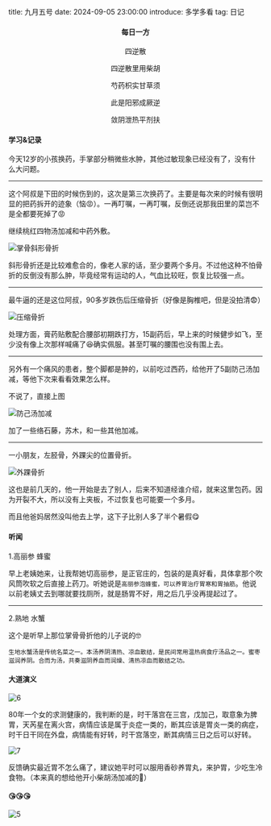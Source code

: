 title: 九月五号
date: 2024-09-05 23:00:00
introduce: 多学多看 
tag: 日记

<h4 align="center">每日一方</h4>

<p align="center">四逆散</p> 
<p align="center">四逆散里用柴胡</p>
<p align="center">芍药枳实甘草须</p>
<p align="center">此是阳邪成厥逆</p>
<p align="center">敛阴泄热平剂扶</p>

#### 学习&记录

今天12岁的小孩换药，手掌部分稍微些水肿，其他过敏现象已经没有了，没有什么大问题。

---

这个阿叔是下田的时候伤到的，这次是第三次换药了。主要是每次来的时候有很明显的把药拆开的迹象（恼😡）。一再叮嘱，一再叮嘱，反倒还说那我田里的菜岂不是全都要死掉了😡

继续桃红四物汤加减和中药外敷。

![掌骨斜形骨折](/static/img/20240905/1.jpg)

斜形骨折还是比较难愈合的，像老人家的话，至少要两个多月。不过他这种不怕骨折的反倒没有那么肿，毕竟经常有运动的人，气血比较旺，恢复比较强一点。

---

最牛逼的还是这位阿叔，90多岁跌伤后压缩骨折（好像是胸椎吧，但是没拍清😨）

![压缩骨折](/static/img/20240905/2.jpg)

处理方面，膏药贴敷配合腰部初期跌打方，15副药后，早上来的时候健步如飞，至少没有像上次那样喊痛了😆确实佩服。甚至叮嘱的腰围也没有围上去。

---

另外有一个痛风的患者，整个脚都是肿的，以前吃过西药，给他开了5副防己汤加减，等他下次来看看效果怎么样。

不说了，直接上图

![防己汤加减](/static/img/20240905/4.png)

加了一些络石藤，苏木，和一些其他加减。

---

一小朋友，左胫骨，外踝尖的位置骨折。

![外踝骨折](/static/img/20240905/3.jpg)

这也是前几天的，他一开始是去了别人，后来不知道经谁介绍，就来这里包药。因为开裂不大，所以没有上夹板，不过恢复也可能要一个多月。

而且他爸妈居然没叫他去上学，这下子比别人多了半个暑假😋

#### 听闻

1.高丽参 蜂蜜

早上老姨她来，让我帮她切高丽参，是正官庄的，包装的是真好看，具体拿那个吹风筒吹软之后直接上药刀。听她说是`高丽参泡蜂蜜，可以养胃治疗胃寒和胃抽筋`。他说以前老姨丈去到哪就要找厕所，就是肠胃不好，用之后几乎没再提起过了。

---

2.熟地 水蟹

这个是听早上那位掌骨骨折他的儿子说的🤓

`生地水蟹汤是传统名菜之一。本汤养阴清热、凉血散结，是民间常用温热病食疗汤品之一。蜜枣滋润养阴。合而为汤，共奏滋阴养血而润燥、清热凉血而散结之功。`

#### 大道演义

![6](/static/img/20240905/6.png)

80年一个女的求测健康的，我判断的是，时干落宫在三宫，戊加己，取意象为脾胃，天芮星在离火宫，病情应该是属于炎症一类的，断其应该是胃炎一类的病症，时干日干同在外盘，病情能有好转，时干宫落空，断其病情三日之后可以好转。

![7](/static/img/20240905/7.jpg)

反馈确实最近胃不怎么痛了，建议她平时可以服用香砂养胃丸，来护胃，少吃生冷食物。（本来真的想给他开小柴胡汤加减的🤔）

#### 😘😘😘

![5](/static/img/20240905/5.jpg)
